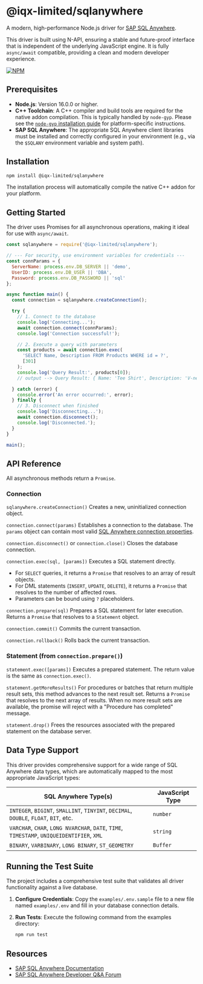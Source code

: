 # @iqx-limited/sqlanywhere

A modern, high-performance Node.js driver for [SAP SQL Anywhere](https://www.sap.com/products/sql-anywhere.html).

This driver is built using N-API, ensuring a stable and future-proof interface that is independent of the underlying JavaScript engine. It is fully `async/await` compatible, providing a clean and modern developer experience.

[![NPM](https://nodei.co/npm/@iqx-limited/sqlanywhere.svg?compact=true)](https://nodei.co/npm/@iqx-limited/sqlanywheresqlanywhere/)

## Prerequisites

* **Node.js**: Version 16.0.0 or higher.
* **C++ Toolchain**: A C++ compiler and build tools are required for the native addon compilation. This is typically handled by `node-gyp`. Please see the [`node-gyp` installation guide](https://github.com/nodejs/node-gyp#installation) for platform-specific instructions.
* **SAP SQL Anywhere**: The appropriate SQL Anywhere client libraries must be installed and correctly configured in your environment (e.g., via the `$SQLANY` environment variable and system path).

## Installation

```sh
npm install @iqx-limited/sqlanywhere
```

The installation process will automatically compile the native C++ addon for your platform.

## Getting Started

The driver uses Promises for all asynchronous operations, making it ideal for use with `async/await`.

```javascript
const sqlanywhere = require('@iqx-limited/sqlanywhere');

// --- For security, use environment variables for credentials ---
const connParams = {
  ServerName: process.env.DB_SERVER || 'demo',
  UserID: process.env.DB_USER || 'DBA',
  Password: process.env.DB_PASSWORD || 'sql'
};

async function main() {
  const connection = sqlanywhere.createConnection();

  try {
    // 1. Connect to the database
    console.log('Connecting...');
    await connection.connect(connParams);
    console.log('Connection successful!');

    // 2. Execute a query with parameters
    const products = await connection.exec(
      'SELECT Name, Description FROM Products WHERE id = ?',
      [301]
    );
    console.log('Query Result:', products[0]);
    // output --> Query Result: { Name: 'Tee Shirt', Description: 'V-neck' }

  } catch (error) {
    console.error('An error occurred:', error);
  } finally {
    // 3. Disconnect when finished
    console.log('Disconnecting...');
    await connection.disconnect();
    console.log('Disconnected.');
  }
}

main();
```

## API Reference

All asynchronous methods return a `Promise`.

### Connection

`sqlanywhere.createConnection()`
Creates a new, uninitialized connection object.

`connection.connect(params)`
Establishes a connection to the database. The `params` object can contain most valid [SQL Anywhere connection properties](https://www.google.com/search?q=http://dcx.sap.com/index.html%23sa160/en/dbadmin/da-conparm.html).

`connection.disconnect()` or `connection.close()`
Closes the database connection.

`connection.exec(sql, [params])`
Executes a SQL statement directly.

* For `SELECT` queries, it returns a `Promise` that resolves to an array of result objects.
* For DML statements (`INSERT`, `UPDATE`, `DELETE`), it returns a `Promise` that resolves to the number of affected rows.
* Parameters can be bound using `?` placeholders.

`connection.prepare(sql)`
Prepares a SQL statement for later execution. Returns a `Promise` that resolves to a `Statement` object.

`connection.commit()`
Commits the current transaction.

`connection.rollback()`
Rolls back the current transaction.

### Statement (from `connection.prepare()`)

`statement.exec([params])`
Executes a prepared statement. The return value is the same as `connection.exec()`.

`statement.getMoreResults()`
For procedures or batches that return multiple result sets, this method advances to the next result set. Returns a `Promise` that resolves to the next array of results. When no more result sets are available, the promise will reject with a "Procedure has completed" message.

`statement.drop()`
Frees the resources associated with the prepared statement on the database server.

## Data Type Support

This driver provides comprehensive support for a wide range of SQL Anywhere data types, which are automatically mapped to the most appropriate JavaScript types:

| SQL Anywhere Type(s)                                                                       | JavaScript Type                               |
| ------------------------------------------------------------------------------------------ | --------------------------------------------- |
| `INTEGER`, `BIGINT`, `SMALLINT`, `TINYINT`, `DECIMAL`, `DOUBLE`, `FLOAT`, `BIT`, etc.       | `number`                                      |
| `VARCHAR`, `CHAR`, `LONG NVARCHAR`, `DATE`, `TIME`, `TIMESTAMP`, `UNIQUEIDENTIFIER`, `XML` | `string`                                      |
| `BINARY`, `VARBINARY`, `LONG BINARY`, `ST_GEOMETRY`                                        | `Buffer`                                      |

## Running the Test Suite

The project includes a comprehensive test suite that validates all driver functionality against a live database.

1. **Configure Credentials**: Copy the `examples/.env.sample` file to a new file named `examples/.env` and fill in your database connection details.

2. **Run Tests**: Execute the following command from the examples directory:

    ```sh
    npm run test
    ```

## Resources

* [SAP SQL Anywhere Documentation](http://dcx.sap.com/)
* [SAP SQL Anywhere Developer Q\&A Forum](http://sqlanywhere-forum.sap.com/)

<!-- end list -->